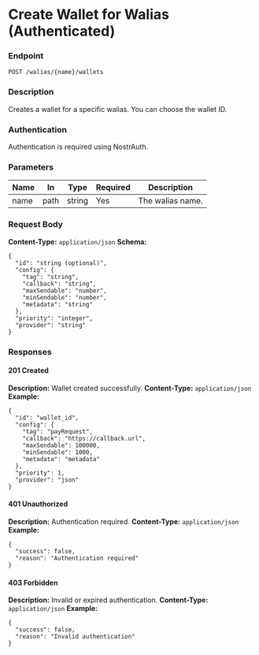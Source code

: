 # Create Wallet for Walias (Authenticated)

### Endpoint

`POST /walias/{name}/wallets`

### Description

Creates a wallet for a specific walias. You can choose the wallet ID.

### Authentication

Authentication is required using NostrAuth.

### Parameters

| Name | In   | Type   | Required | Description      |
| ---- | ---- | ------ | -------- | ---------------- |
| name | path | string | Yes      | The walias name. |

### Request Body

**Content-Type:** `application/json`
**Schema:**

```jsonc
{
  "id": "string (optional)",
  "config": {
    "tag": "string",
    "callback": "string",
    "maxSendable": "number",
    "minSendable": "number",
    "metadata": "string"
  },
  "priority": "integer",
  "provider": "string"
}
```

### Responses

#### 201 Created

**Description:** Wallet created successfully.
**Content-Type:** `application/json`
**Example:**

```jsonc
{
  "id": "wallet_id",
  "config": {
    "tag": "payRequest",
    "callback": "https://callback.url",
    "maxSendable": 100000,
    "minSendable": 1000,
    "metadata": "metadata"
  },
  "priority": 1,
  "provider": "json"
}
```

#### 401 Unauthorized

**Description:** Authentication required.
**Content-Type:** `application/json`
**Example:**

```jsonc
{
  "success": false,
  "reason": "Authentication required"
}
```

#### 403 Forbidden

**Description:** Invalid or expired authentication.
**Content-Type:** `application/json`
**Example:**

```jsonc
{
  "success": false,
  "reason": "Invalid authentication"
}
```
